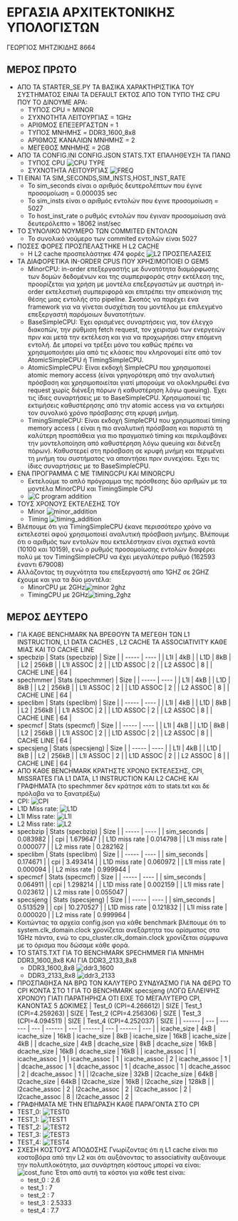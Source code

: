 #  ΕΡΓΑΣΙΑ ΑΡΧΙΤΕΚΤΟΝΙΚΗΣ ΥΠΟΛΟΓΙΣΤΩΝ
ΓΕΩΡΓΙΟΣ ΜΗΤΖΙΚΙΔΗΣ 8664
## ΜΕΡΟΣ ΠΡΩΤΟ
- ΑΠΟ ΤΑ STARTER_SE.PY ΤΑ ΒΑΣΙΚΑ ΧΑΡΑΚΤΗΡΙΣΤΙΚΑ ΤΟΥ ΣΥΣΤΗΜΑΤΟΣ ΕΙΝΑΙ ΤΑ DEFAULT ΕΚΤΟΣ ΑΠΟ ΤΟΝ ΤΥΠΟ ΤΗΣ CPU ΠΟΥ ΤΟ ΔΙΝΟΥΜΕ ΑΡΑ:
   - ΤΥΠΟΣ CPU = MINOR
   - ΣΥΧΝΟΤΗΤΑ ΛΕΙΤΟΥΡΓΙΑΣ = 1GHz
   - ΑΡΙΘΜΟΣ ΕΠΕΞΕΡΓΑΣΤΩΝ = 1
   - ΤΥΠΟΣ ΜΝΗΜΗΣ = DDR3_1600_8x8
   - ΑΡΙΘΜΟΣ ΚΑΝΑΛΙΩΝ ΜΝΗΜΗΣ = 2
   - ΜΕΓΕΘΟΣ ΜΝΗΜΗΣ = 2GB
- ΑΠΟ ΤΑ CONFIG.INI CONFIG.JSON STATS.TXT ΕΠΑΛΗΘΕΥΣΗ ΤΑ ΠΑΝΩ
   - ΤΥΠΟΣ CPU
      ![CPU TYPE](/cpu_type.png)
   - ΣΥΧΝΟΤΗΤΑ ΛΕΙΤΟΥΡΓΙΑΣ
      ![FREQ](/sim_freq.png)
- ΤΙ ΕΙΝΑΙ ΤΑ SIM_SECONDS,SIM_INSTS,HOST_INST_RATE
   - Το sim_seconds είναι ο αριθμός δευτερολέπτων που έγινε προσομοίωση = 0.000035 sec
   - Το sim_insts είναι ο αριθμός εντολών που έγινε προσομοίωση = 5027
   - To host_inst_rate ο ρυθμός εντολών που έγιναν προσομοίωση ανά δευτερόλεπτο = 18062 inst/sec
- ΤΟ ΣΥΝΟΛΙΚΟ ΝΟΥΜΕΡΟ ΤΩΝ COMMITED ΕΝΤΟΛΩΝ
   - Το συνολικό νούμερο των commited εντολών είναι 5027
- ΠΟΣΕΣ ΦΟΡΕΣ ΠΡΟΣΠΕΛΑΣΤΗΚΕ Η L2 CACHE
    - Η L2 cache προσπελάστηκε 474 φορές
      ![L2 ΠΡΟΣΠΕΛΑΣΕΙΣ](/l2_prospelasois.png)
- ΤΑ ΔΙΑΦΟΡΕΤΙΚΑ IN-ORDER CPUS ΠΟΥ ΧΡΗΣΙΜΟΠΟΙΕΙ Ο GEM5
    - MinorCPU: in-order επεξεργαστής με δυνατότητα διαμόρφωσης των δομών δεδομένων και της συμπεριφοράς στην εκτέλεση της, προορίζεται για χρήση με μοντέλα επεξεργαστών με αυστηρή in-order εκτελεστική συμπεριφορά και επιτρέπει την απεικόνιση της θέσης μιας εντολής στο pipeline. Σκοπός να παρέχει ένα framework για να γίνεται συσχέτιση του μοντέλου με επιλεγμένο επεξεργαστή παρόμοιων δυνατοτήτων.
    - BaseSimpleCPU: Έχει ορισμένες συναρτήσεις για, τον έλεγχο διακοπών, την ρύθμιση fetch request, τον χειρισμό των ενεργειών πριν και μετά την εκτέλεση και για να προχωρήσει στην επόμενη εντολή. Δε μπορεί να τρέξει μόνο του καθώς πρέπει να χρησιμοποιήσει μία από τις κλάσεις που κληρονομεί είτε από τον AtomicSimpleCPU ή TimingSimpleCPU.
    - AtomicSimpleCPU: Είναι εκδοχή SimpleCPU που χρησιμοποιεί atomic memory access (είναι γρηγορότερη από την αναλυτική πρόσβαση και χρησιμοποιείται γιατί μπορούμε να ολοκληρωθεί ένα request χωρίς διένεξη πόρων ή καθυστέρηση λόγω queuing). Έχει τις ίδιες συναρτήσεις με το BaseSimpleCPU. Χρησιμοποιεί τις εκτιμήσεις καθυστέρησης  από την atomic access για να εκτιμήσει τον συνολικό χρόνο πρόσβασης στη κρυφή μνήμη.
    - TimingSimpleCPU: Είναι εκδοχή SimpleCPU που χρησιμοποιεί timing memory access ( είναι η πιο αναλυτική πρόσβαση και παριστά τη καλύτερη προσπάθεια για πιο πραγματικό timing και περιλαμβάνει την μοντελοποίηση από καθυστέρηση λόγω queuing και διένεξη πόρων). Καθυστερεί στη πρόσβαση σε κρυφή μνήμη και περιμένει τη μνήμη του συστήματος να απαντήσει πριν συνεχίσει. Έχει τις ίδιες συναρτήσεις με το BaseSimpleCPU.
- ΕΝΑ ΠΡΟΓΡΑΜΜΑ C ΜΕ TIMINGCPU ΚΑΙ MINORCPU
    - Εκτελούμε το απλό πρόγραμμα της πρόσθεσης δύο αριθμών με τα μοντέλα MinorCPU και TimingSimple CPU
    - ![C program addition](/simple_addition.png)
- ΤΟΥΣ ΧΡΟΝΟΥΣ ΕΚΤΕΛΕΣΗΣ ΤΟΥ
    - Minor ![minor_addition](/minor_addition.png)
    - Timing ![timing_addition](/timing_addition.png)
- Βλέπουμε ότι για TimingSimpleCPU έκανε περισσότερο χρόνο να εκτελεστεί αφού χρησιμοποιεί αναλυτική πρόσβαση μνήμης. Βλέπουμε ότι ο αριθμός των εντολών που εκτελέστηκαν είναι σχετικά κοντά (10100 και 10159), ενώ ο ρυθμός προσομοίωσης εντολών διαφέρει πολύ με τον TimingSimpleCPU να έχει μεγαλύτερο ρυθμό (162593 έναντι 679008)
- Αλλάζοντας τη συχνότητα του επεξεργαστή απο 1GHZ σε 2GHZ έχουμε και για τα δύο μοντέλα:
     - MinorCPU με 2GHz![minor 2ghz](/minor_2ghz.png)
     - TimingCPU με 2GHz![timing_2ghz](/timing_2ghz.png)
## ΜΕΡΟΣ ΔΕΥΤΕΡΟ
- ΓΙΑ ΚΑΘΕ BENCHMARK ΝΑ ΒΡΕΘΟΥΝ ΤΑ ΜΕΓΕΘΗ ΤΩΝ L1 INSTRUCTION, L1 DATA CACHES , L2 CACHE ΤΑ ASSOCIATIVITY ΚΑΘΕ ΜΙΑΣ ΚΑΙ ΤΟ CACHE LINE
- specbzip
  | Stats (specbzip) | Size |
  | ----- | ---- |
  | L1I | 4kB |
  | L1D | 8kB |
  | L2 | 256kB |
  | L1I ASSOC | 2 |
  | L1D ASSOC | 2 |
  | L2 ASSOC | 8 |
  | CACHE LINE | 64 |
- spechmmer
  | Stats (spechmmer) | Size |
  | ----- | ---- |
  | L1I | 4kB |
  | L1D | 8kB |
  | L2 | 256kB |
  | L1I ASSOC | 2 |
  | L1D ASSOC | 2 |
  | L2 ASSOC | 8 |
  | CACHE LINE | 64 |
- speclibm
  | Stats (speclibm) | Size |
  | ----- | ---- |
  | L1I | 4kB |
  | L1D | 8kB |
  | L2 | 256kB |
  | L1I ASSOC | 2 |
  | L1D ASSOC | 2 |
  | L2 ASSOC | 8 |
  | CACHE LINE | 64 |
- specmcf
  | Stats (specmcf) | Size |
  | ----- | ---- |
  | L1I | 4kB |
  | L1D | 8kB |
  | L2 | 256kB |
  | L1I ASSOC | 2 |
  | L1D ASSOC | 2 |
  | L2 ASSOC | 8 |
  | CACHE LINE | 64 |
- specsjeng
  | Stats (specsjeng) | Size |
  | ----- | ---- |
  | L1I | 4kB |
  | L1D | 8kB |
  | L2 | 256kB |
  | L1I ASSOC | 2 |
  | L1D ASSOC | 2 |
  | L2 ASSOC | 8 |
  | CACHE LINE | 64 |
- ΑΠΟ ΚΑΘΕ BENCHMARK ΚΡΑΤΗΣΤΕ ΧΡΟΝΟ ΕΚΤΕΛΕΣΗΣ, CPI, MISSRATES ΓΙΑ L1 DATA, L1 INSTRUCTION ΚΑΙ L2 CACHE ΚΑΙ ΓΡΑΦΗΜΑΤΑ (το spechmmer δεν κράτησε κάτι το stats.txt και δε πρόλαβα να το ξανατρέξω)
- CPI: ![CPI](/cpi.png)
- L1D Miss rate: ![L1D](/l1d.png)
- L1I Miss rate: ![L1I](/l1i.png)
- L2 Miss rate: ![L2](/l2.png)
- specbzip
  | Stats (specbzip) | Size |
  | ----- | ---- |
  | sim_seconds | 0.083982 |
  | cpi | 1.679647 |
  | L1D miss rate | 0.014798 |
  | L1I miss rate | 0.000077 |
  | L2 miss rate | 0.282162 |
- speclibm
  | Stats (speclibm) | Size |
  | ----- | ---- |
  | sim_seconds | 0.174671 |
  | cpi | 3.493414 |
  | L1D miss rate | 0.060972 |
  | L1I miss rate | 0.000094 |
  | L2 miss rate | 0.999944 |
- specmcf
  | Stats (specmcf) | Size |
  | ----- | ---- |
  | sim_seconds | 0.064911 |
  | cpi | 1.298214 |
  | L1D miss rate | 0.002159 |
  | L1I miss rate | 0.023612 |
  | L2 miss rate | 0.055047 |
- specsjeng
  | Stats (specsjeng) | Size |
  | ----- | ---- |
  | sim_seconds | 0.513529 |
  | cpi | 10.270527 |
  | L1D miss rate | 0.121832 |
  | L1I miss rate | 0.000020 |
  | L2 miss rate | 0.999964 |
- Κοιτώντας τα αρχεία config.json για κάθε benchmark βλέπουμε ότι το system.clk_domain.clock χρονίζεται ανεξάρτητα του ορίσματος στα 1GHz πάντα, ενώ το cpu_cluster.clk_domain.clock χρονίζεται σύμφωνα με το όρισμα που δώσαμε κάθε φορά.
- ΤΟ STATS.TXT ΓΙΑ ΤΟ BENCHMARK SPECHMMER ΓΙΑ ΜΝΗΜΗ DDR3_1600_8x8 ΚΑΙ ΓΙΑ DDR3_2133_8x8
   - DDR3_1600_8x8 ![ddr3_1600](/ddr3_1600.png)
   - DDR3_2133_8x8 ![ddr3_2133](/ddr3_2133.png)
- ΠΡΟΣΠΑΘΗΣΑ ΝΑ ΒΡΩ ΤΟΝ ΚΑΛΥΤΕΡΟ ΣΥΝΔΥΑΣΜΟ ΓΙΑ ΝΑ ΦΕΡΩ ΤΟ CPI ΚΟΝΤΑ ΣΤΟ 1 ΓΙΑ ΤΟ BENCHMARK specsjeng (ΛΟΓΩ ΕΛΛΕΙΨΗΣ ΧΡΟΝΟΥ) ΓΙΑΤΙ ΠΑΡΑΤΗΡΗΣΑ ΟΤΙ ΕΙΧΕ ΤΟ ΜΕΓΑΛΥΤΕΡΟ CPI, ΚΑΝΟΝΤΑΣ 5 ΔΟΚΙΜΕΣ
  | Test_0 (CPI=4.266612) | SIZE | Test_1 (CPI=4.259263) | SIZE | Test_2 (CPI=4.256306) | SIZE | Test_3 (CPI=4.094511) | SIZE | Test_4 (CPI=4.252037) | SIZE |
  | ------ | --- | ------ | --- | ------ | --- | ------ | --- | ------ | --- |
  | icache_size | 4kB | icache_size | 16kB | icache_size | 8kB | icache_size | 16kB | icache_size | 4kB |
  | dcache_size | 4kB | dcache_size | 8kB | dcache_size | 16kB | dcache_size | 16kB | dcache_size | 16kB |
  | icache_assoc | 1 | icache_assoc | 1 | icache_assoc | 1 | icache_assoc | 2 | icache_assoc | 1 |
  | dcache_assoc | 1 | dcache_assoc | 1 | dcache_assoc | 1 | dcache_assoc | 2 | dcache_assoc | 1 |
  | l2cache_size | 32kB | l2cache_size | 64kB | l2cache_size | 64kB | l2cache_size | 16kB | l2cache_size | 128kB |
  | l2cache_assoc | 2 | l2cache_assoc | 2 | l2cache_assoc | 2 | l2cache_assoc | 8 | l2cache_assoc | 2 |
- ΓΡΑΦΗΜΑΤΑ ΜΕ ΤΗΝ ΕΠΙΔΡΑΣΗ ΚΑΘΕ ΠΑΡΑΓΟΝΤΑ ΣΤΟ CPI
- TEST_0: ![TEST0](/specsjeng_0.png)
- TEST_1: ![TEST1](/specsjeng_1.png)
- TEST_2: ![TEST2](/specsjeng_2.png)
- TEST_3: ![TEST3](/specsjeng_3.png)
- TEST_4: ![TEST4](/specsjeng_4.png)
- ΣΧΕΣΗ ΚΟΣΤΟΥΣ ΑΠΟΔΟΣΗΣ
  Γνωρίζοντας ότι η L1 cache είναι πιο κοστοβόρα από την L2 και ότι αυξάνοντας το associativity αυξάνουμε την πολυπλοκότητα, μια συνάρτηση κόστους μπορεί να είναι:
  ![cost_func](/cost_funct.png)
  Έτσι από αυτή τα κόστοι για κάθε test είναι:
  - test_0 : 2.6
  - test_1 : 7
  - test_2 : 7
  - test_3 : 2.5333
  - test_4 : 7.7
